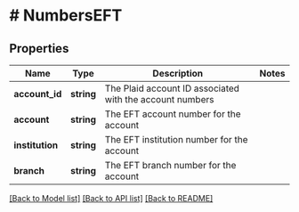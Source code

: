 # # NumbersEFT

## Properties

Name | Type | Description | Notes
------------ | ------------- | ------------- | -------------
**account_id** | **string** | The Plaid account ID associated with the account numbers |
**account** | **string** | The EFT account number for the account |
**institution** | **string** | The EFT institution number for the account |
**branch** | **string** | The EFT branch number for the account |

[[Back to Model list]](../../README.md#models) [[Back to API list]](../../README.md#endpoints) [[Back to README]](../../README.md)

